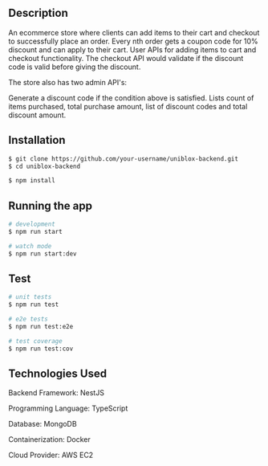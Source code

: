 
## Description

An ecommerce store where clients can add items to their cart and checkout to successfully place an order. Every nth order gets a coupon code for 10% discount and can apply to their cart.
User APIs for adding items to cart and checkout functionality. The checkout API would validate if the discount code is valid before giving the discount.

The store also has two admin API's:

Generate a discount code if the condition above is satisfied.
Lists count of items purchased, total purchase amount, list of discount codes and total discount amount.

## Installation

```bash
$ git clone https://github.com/your-username/uniblox-backend.git
$ cd uniblox-backend

$ npm install
```

## Running the app

```bash
# development
$ npm run start

# watch mode
$ npm run start:dev

```

## Test

```bash
# unit tests
$ npm run test

# e2e tests
$ npm run test:e2e

# test coverage
$ npm run test:cov
```

## Technologies Used

Backend Framework: NestJS

Programming Language: TypeScript

Database: MongoDB

Containerization: Docker

Cloud Provider: AWS EC2
